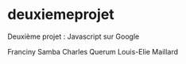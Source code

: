 # deuxiemeprojet
Deuxième projet : Javascript sur Google

Franciny Samba
Charles Querum
Louis-Elie Maillard
